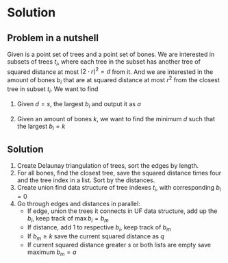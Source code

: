 # Solution

## Problem in a nutshell

Given is a point set of trees and a point set of bones. We are interested in subsets of trees $t_i$, where each tree in the subset has another tree of squared distance at most $(2 \cdot r)^2 = d$ from it. And we are interested in the amount of bones $b_i$ that are at squared distance at most $r^2$ from the closest tree in subset $t_i$. We want to find

1. Given $d = s$, the largest $b_i$ and output it as $a$

2. Given an amount of bones $k$, we want to find the minimum $d$ such that the largest $b_i = k$

## Solution

1. Create Delaunay triangulation of trees, sort the edges by length.
2. For all bones, find the closest tree, save the squared distance times four and the tree index in a list. Sort by the distances.
3. Create union find data structure of tree indexes $t_i$, with corresponding $b_i = 0$
4. Go through edges and distances in parallel:
   - If edge, union the trees it connects in UF data structure, add up the $b_i$, keep track of $\max b_i = b_m$
   - If distance, add 1 to respective $b_i$, keep track of $b_m$
   - If $b_m \geq k$ save the current squared distance as $q$
   - If current squared distance greater $s$ or both lists are empty save maximum $b_m = a$ 